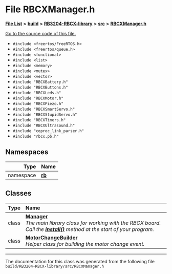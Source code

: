 
# File RBCXManager.h


[**File List**](files.md) **>** [**build**](dir_4fef79e7177ba769987a8da36c892c5f.md) **>** [**RB3204-RBCX-library**](dir_6e2f6bf38ad600996f360c484704d30b.md) **>** [**src**](dir_2fb57cfb6554052417264f60890e0af6.md) **>** [**RBCXManager.h**](RBCXManager_8h.md)

[Go to the source code of this file.](RBCXManager_8h_source.md)



* `#include <freertos/FreeRTOS.h>`
* `#include <freertos/queue.h>`
* `#include <functional>`
* `#include <list>`
* `#include <memory>`
* `#include <mutex>`
* `#include <vector>`
* `#include "RBCXBattery.h"`
* `#include "RBCXButtons.h"`
* `#include "RBCXLeds.h"`
* `#include "RBCXMotor.h"`
* `#include "RBCXPiezo.h"`
* `#include "RBCXSmartServo.h"`
* `#include "RBCXStupidServo.h"`
* `#include "RBCXTimers.h"`
* `#include "RBCXUltrasound.h"`
* `#include "coproc_link_parser.h"`
* `#include "rbcx.pb.h"`









## Namespaces

| Type | Name |
| ---: | :--- |
| namespace | [**rb**](namespacerb.md) <br> |

## Classes

| Type | Name |
| ---: | :--- |
| class | [**Manager**](classrb_1_1Manager.md) <br>_The main library class for working with the RBCX board. Call the_ [_**install()**_](classrb_1_1Manager.md#function-install) _method at the start of your program._ |
| class | [**MotorChangeBuilder**](classrb_1_1MotorChangeBuilder.md) <br>_Helper class for building the motor change event._  |














------------------------------
The documentation for this class was generated from the following file `build/RB3204-RBCX-library/src/RBCXManager.h`